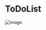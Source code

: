 # ToDoList

![image](https://user-images.githubusercontent.com/68503845/128806285-ed78ffb4-54fc-4376-b13a-9f269754d608.png)
